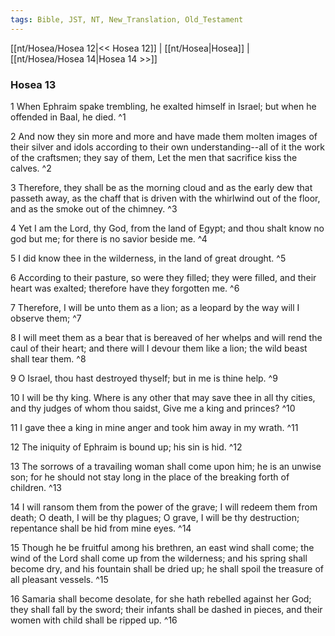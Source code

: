 ```yaml
---
tags: Bible, JST, NT, New_Translation, Old_Testament
---
```


[[nt/Hosea/Hosea 12|<< Hosea 12]] | [[nt/Hosea|Hosea]] | [[nt/Hosea/Hosea 14|Hosea 14 >>]]

### Hosea 13

1 When Ephraim spake trembling, he exalted himself in Israel; but when he offended in Baal, he died.  ^1

2 And now they sin more and more and have made them molten images of their silver and idols according to their own understanding\--all of it the work of the craftsmen; they say of them, Let the men that sacrifice kiss the calves.  ^2

3 Therefore, they shall be as the morning cloud and as the early dew that passeth away, as the chaff that is driven with the whirlwind out of the floor, and as the smoke out of the chimney.  ^3

4 Yet I am the Lord, thy God, from the land of Egypt; and thou shalt know no god but me; for there is no savior beside me.  ^4

5 I did know thee in the wilderness, in the land of great drought.  ^5

6 According to their pasture, so were they filled; they were filled, and their heart was exalted; therefore have they forgotten me.  ^6

7 Therefore, I will be unto them as a lion; as a leopard by the way will I observe them;  ^7

8 I will meet them as a bear that is bereaved of her whelps and will rend the caul of their heart; and there will I devour them like a lion; the wild beast shall tear them.  ^8

9 O Israel, thou hast destroyed thyself; but in me is thine help.  ^9

10 I will be thy king. Where is any other that may save thee in all thy cities, and thy judges of whom thou saidst, Give me a king and princes?  ^10

11 I gave thee a king in mine anger and took him away in my wrath.  ^11

12 The iniquity of Ephraim is bound up; his sin is hid.  ^12

13 The sorrows of a travailing woman shall come upon him; he is an unwise son; for he should not stay long in the place of the breaking forth of children.  ^13

14 I will ransom them from the power of the grave; I will redeem them from death; O death, I will be thy plagues; O grave, I will be thy destruction; repentance shall be hid from mine eyes.  ^14

15 Though he be fruitful among his brethren, an east wind shall come; the wind of the Lord shall come up from the wilderness; and his spring shall become dry, and his fountain shall be dried up; he shall spoil the treasure of all pleasant vessels.  ^15

16 Samaria shall become desolate, for she hath rebelled against her God; they shall fall by the sword; their infants shall be dashed in pieces, and their women with child shall be ripped up.  ^16

 
